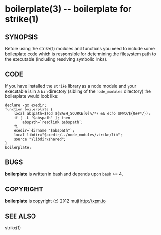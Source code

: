 boilerplate(3) -- boilerplate for strike(1)
=============================================

## SYNOPSIS

Before using the strike(1) modules and functions you need to include some boilerplate code which is responsible for determining the filesystem path to the executable (including resolving symbolic links).

## CODE

If you have installed the `strike` library as a node module and your executable is in a `bin` directory (sibling of the `node_modules` directory) the boilerplate would look like:

	declare -gx exedir;
	function boilerplate {
		local abspath=$(cd ${BASH_SOURCE[0]%/*} && echo $PWD/${0##*/});
		if [ -L "$abspath" ]; then
			abspath=`readlink $abspath`;
		fi
		exedir=`dirname "$abspath"`;
		local libdir="$exedir/../node_modules/strike/lib";
		source "$libdir/shared";
	}
	boilerplate;

## BUGS

**boilerplate** is written in bash and depends upon `bash` >= 4.

## COPYRIGHT

**boilerplate** is copyright (c) 2012 muji <http://xpm.io>

## SEE ALSO

strike(1)

[SYNOPSIS]: #SYNOPSIS "SYNOPSIS"
[CODE]: #CODE "CODE"
[BUGS]: #BUGS "BUGS"
[COPYRIGHT]: #COPYRIGHT "COPYRIGHT"
[SEE ALSO]: #SEE-ALSO "SEE ALSO"


[strike(1)]: 	strike.1.html
[boilerplate(3)]: boilerplate.3.html
[method(1)]: 	method.1.html
[http(1)]: 	http.1.html
[bake(1)]: 	bake.1.html
[rest(1)]: 	rest.1.html
[curl(1)]: 	http://man.cx/curl(1).html
[manpages(5)]: 	http://developer.apple.com/mac/library/documentation/Darwin/Reference/ManPages/man5/manpages.5.html.html
[bake(1)]: bake.1.html
[boilerplate(1)]: boilerplate.1.html
[http(1)]: http.1.html
[rest(1)]: rest.1.html
[strike(1)]: strike.1.html
